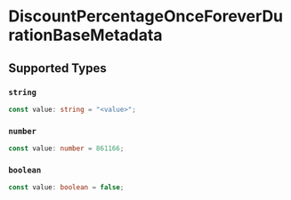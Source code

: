 # DiscountPercentageOnceForeverDurationBaseMetadata


## Supported Types

### `string`

```typescript
const value: string = "<value>";
```

### `number`

```typescript
const value: number = 861166;
```

### `boolean`

```typescript
const value: boolean = false;
```

